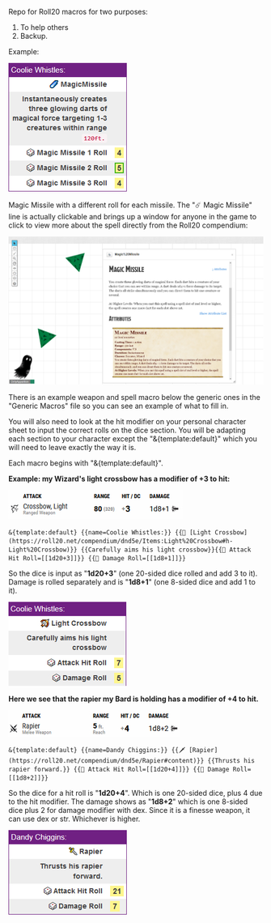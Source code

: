 Repo for Roll20 macros for two purposes:
1. To help others
2. Backup.

Example:

![Magic Missile with 3 different rolls for each missile.](images/macro-example0.jpg)

Magic Missile with a different roll for each missile. The "☄️ Magic Missile" line is actually clickable and brings up a window
for anyone in the game to click to view more about the spell directly from the Roll20 compendium:

![magicmissilecompendium](images/magicmisslelink.jpg)

There is an example weapon and spell macro below the generic ones in the "Generic Macros" file so you can see an example of 
what to fill in. 

You will also need to look at the hit modifier on your personal character sheet to input the correct rolls on the dice section. 
You will be adapting each section to your character except the "&{template:default}" which you will need to leave exactly 
the way it is.

Each macro begins with "&{template:default}".

**Example: my Wizard's light crossbow has a modifier of +3 to hit:**

![lightcrossbowsheet](images/lightcrossbow.jpg)

``&{template:default} {{name=Coolie Whistles:}} {{🏹 [Light Crossbow](https://roll20.net/compendium/dnd5e/Items:Light%20Crossbow#h-Light%20Crossbow)}} {{Carefully aims his light crossbow}}{{🎲 Attack Hit Roll=[[1d20+3]]}} {{🎲 Damage Roll=[[1d8+1]]}}``

So the dice is input as "**1d20+3**" (one 20-sided dice rolled and add 3 to it). Damage is rolled separately and is 
"**1d8+1**" (one 8-sided dice and add 1 to it).

![Light Crossbow attack macro with Hit and Damage built in](images/macro-example1.jpg)

**Here we see that the rapier my Bard is holding has a modifier of +4 to hit.**

![rapiersheet](images/rapiersheet.jpg)

``&{template:default} {{name=Dandy Chiggins:}} {{🗡️ [Rapier](https://roll20.net/compendium/dnd5e/Rapier#content)}} {{Thrusts his rapier forward.}} {{🎲 Attack Hit Roll=[[1d20+4]]}} {{🎲 Damage Roll=[[1d8+2]]}}``

So the dice for a hit roll is "**1d20+4**". Which is one 20-sided dice, plus 4 due to the hit modifier. The damage 
shows as "**1d8+2**" which is one 8-sided dice plus 2 for damage modifier with dex. Since it is a finesse weapon, it can 
use dex or str. Whichever is higher.

![rapiermacro](images/rapiermacro.jpg)
